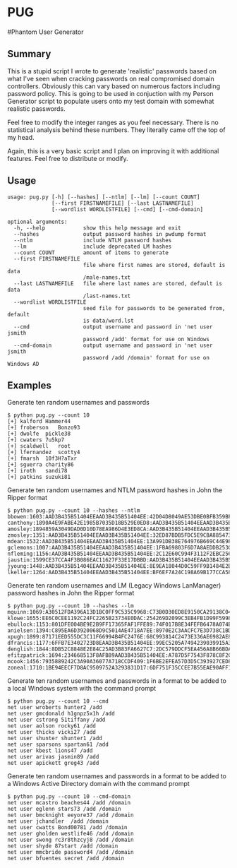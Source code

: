 PUG
===

#Phantom User Generator

## Summary

This is a stupid script I wrote to generate 'realistic' passwords based on what I've seen
when cracking passwords on real compromised domain controllers. Obviously this can vary 
based on numerous factors including password policy. This is going to be used
in conjuction with my Person Generator script to populate users onto my test domain with
somewhat realistic passwords.

Feel free to modify the integer ranges as you feel necessary. There is no statistical analysis
behind these numbers. They literally came off the top of my head.

Again, this is a very basic script and I plan on improving it with additional features. 
Feel free to distribute or modify.

## Usage

```
usage: pug.py [-h] [--hashes] [--ntlm] [--lm] [--count COUNT]
              [--first FIRSTNAMEFILE] [--last LASTNAMEFILE]
              [--wordlist WORDLISTFILE] [--cmd] [--cmd-domain]

optional arguments:
  -h, --help            show this help message and exit
  --hashes              output password hashes in pwdump format
  --ntlm                include NTLM password hashes
  --lm                  include deprecated LM hashes
  --count COUNT         amount of items to generate
  --first FIRSTNAMEFILE
                        file where first names are stored, default is data
                        /male-names.txt
  --last LASTNAMEFILE   file where last names are stored, default is data
                        /last-names.txt
  --wordlist WORDLISTFILE
                        seed file for passwords to be generated from, default
                        is data/word.lst
  --cmd                 output username and password in 'net user jsmith
                        password /add' format for use on Windows
  --cmd-domain          output username and password in 'net user jsmith
                        password /add /domain' format for use on Windows AD
```

## Examples

Generate ten random usernames and passwords
```
$ python pug.py --count 10
[+] kalford	Hammer44
[+] froberson	Bonzo93
[+] dwolfe	pickle38
[+] cwaters	7u5kp7
[+] scaldwell	root
[+] lfernandez	scotty4
[+] fmarsh	10f3H?aTxr
[+] sguerra	charity86
[+] iroth	sandi78
[+] patkins	suzuki81
```
Generate ten random usernames and NTLM password hashes in John the Ripper format
```
$ python pug.py --count 10 --hashes --ntlm
bbowen:1603:AAD3B435B51404EEAAD3B435B51404EE:42D04D8049AE53DBE0BFB359BFF6257D:::
canthony:1890A4E9FABE42E1985B7035D18B529E0ED8:AAD3B435B51404EEAAD3B435B51404EE:::
amosley:1894859A3049DAD0D10D78EA986D4E3ED8CA:AAD3B435B51404EEAAD3B435B51404EE:::
zmosley:1351:AAD3B435B51404EEAAD3B435B51404EE:32ED87BDB5FDC5E9CBA88547376818D4:::
mdean:1532:AAD3B435B51404EEAAD3B435B51404EE:13A991DB38E764976B669C44E98922FD:::
gclemons:1007:AAD3B435B51404EEAAD3B435B51404EE:1FBA69803F6D7A8AEDDB25308EEB6676:::
nfleming:1156:AAD3B435B51404EEAAD3B435B51404EE:2C12E60C994F3112F2EBC256C1D132B1:::
jaustin:1599CE37CCA4F3B086EAC11627F33E17DBBD:AAD3B435B51404EEAAD3B435B51404EE:::
jyoung:1448:AAD3B435B51404EEAAD3B435B51404EE:8E9EA18044D0C59FF9B1484E2B612363:::
lkeller:1264:AAD3B435B51404EEAAD3B435B51404EE:BF6EF7A24C198A69B177CCA583DF8671:::
```
Generate ten random usernames and LM (Legacy Windows LanManager) password hashes in John the Ripper format
```
$ python pug.py --count 10 --hashes --lm
mquinn:1069:A30512FDA396A13D1BC0FF9C535C9968:C73B0D30ED8E9150CA29138C04F45D34:::
klowe:1655:EE6C0CEE1192C24FC2265B23734E0DAC:254269D2099C3EB4FB1D99F599890B51:::
ebullock:1153:801DFE004BE9E2B9FF17365FAF1FFE89:74F017B8E34FEFB6478A074EBA256264:::
anielsen:1394:C895EA6D3920068D9C5014AE4718A7EE:8970E2C3AACFC7E3D738C1BDF15AB152:::
xpugh:1899:87171EED555DC3C11F66994B4FC2476E:68C993814C2473E336AE6982AE8DF47A:::
dfrancis:1177:6FFB7E3402723D8EAAD3B435B51404EE:99EC5205A7494239039915A344FE86EA:::
denglish:1844:8DB52C8848E2E84C25AD3B83FA6627C7:2DC579DDCF5EA456A8B66BDA7FD01120:::
efitzpatrick:1694:234668513F8AFB89AAD3B435B51404EE:A787D5F7543F878C8F2C21F101CBBD85:::
mcook:1456:7935889242C3A90A36077A718CCDF409:1F6BE2EFEA57D3D5C393927CED8A4135:::
zoneal:1710:1BE94EECF7D8AC9509752A3293831D17:6DF751F35CCEE7B55EAE90AFF17E339E:::
```
Generate ten random usernames and passwords in a format to be added to a local Windows system with the command prompt
```
$ python pug.py --count 10 --cmd
net user wroberts hunter2 /add
net user gmcdonald h1gnpz5x1h /add
net user cstrong 51tiffany /add
net user aolson rocky61 /add
net user thicks vicki27 /add
net user shunter shunter1 /add
net user sparsons spartan61 /add
net user kbest lions47 /add
net user arivas jasmin89 /add
net user apickett greg43 /add
```
Generate ten random usernames and passwords in a format to be added to a Windows Active Directory domain with the command prompt
```
$ python pug.py --count 10 --cmd-domain
net user mcastro beaches44 /add /domain
net user eglenn stars73 /add /domain
net user bmcknight eeyore37 /add /domain
net user jchandler  /add /domain
net user cwatts Bond00781 /add /domain
net user gholden westlife46 /add /domain
net user swong rc3r8thzcyj8 /add /domain
net user shyde 87start /add /domain
net user mmcbride password4 /add /domain
net user bfuentes secret /add /domain
```

